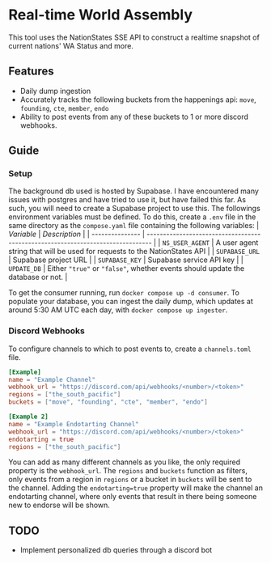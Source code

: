 # Real-time World Assembly
This tool uses the NationStates SSE API to construct a realtime snapshot of current nations' WA Status and more.
## Features
- Daily dump ingestion
- Accurately tracks the following buckets from the happenings api: `move`, `founding`, `cte`, `member`, `endo`
- Ability to post events from any of these buckets to 1 or more discord webhooks.
## Guide
### Setup
The background db used is hosted by Supabase. I have encountered many issues with postgres and have tried to use it, but have failed this far. As such, you will need to create a Supabase project to use this.
The followings environment variables must be defined. To do this, create a `.env` file in the same directory as the `compose.yaml` file containing the following variables:
| *Variable*      | *Description*                                                                   |
| --------------- | ------------------------------------------------------------------------------- |
| `NS_USER_AGENT` | A user agent string that will be used for requests to the NationStates API      |
| `SUPABASE_URL`  | Supabase project URL                                                            |
| `SUPABASE_KEY`  | Supabase service API key                                                        |
| `UPDATE_DB`     | Either `"true"` or `"false"`, whether events should update the database or not. |

To get the consumer running, run `docker compose up -d consumer`. To populate your database, you can ingest the daily dump, which updates at around 5:30 AM UTC each day, with `docker compose up ingester`.
### Discord Webhooks
To configure channels to which to post events to, create a `channels.toml` file.
```toml
[Example]
name = "Example Channel"
webhook_url = "https://discord.com/api/webhooks/<number>/<token>"
regions = ["the_south_pacific"]
buckets = ["move", "founding", "cte", "member", "endo"]

[Example 2]
name = "Example Endotarting Channel"
webhook_url = "https://discord.com/api/webhooks/<number>/<token>"
endotarting = true
regions = ["the_south_pacific"]
```
You can add as many different channels as you like, the only required property is the `webhook_url`. The `regions` and `buckets` function as filters, only events from a region in `regions` or a bucket in `buckets` will be sent to the channel. Adding the `endotarting=true` property will make the channel an endotarting channel, where only events that result in there being someone new to endorse will be shown.
## TODO
- Implement personalized db queries through a discord bot